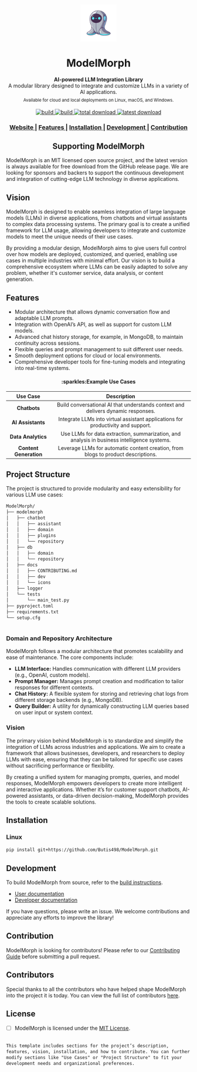<p align="center"><img src="modelmorph/docs/icons/main_icon.png" alt="ModelMorph" width="100" height="100"></p>

<h1 align="center">ModelMorph</h1>

<div align="center">
  <strong>AI-powered LLM Integration Library</strong><br>
  A modular library designed to integrate and customize LLMs in a variety of AI applications.<br>
  <sub>Available for cloud and local deployments on Linux, macOS, and Windows.</sub>
</div>

<br>

<div align="center">
  <!-- Build Status -->
  <a href="https://travis-ci.org/ModelMorph/ModelMorph/">
    <img src="https://travis-ci.org/ModelMorph/ModelMorph.svg?branch=master" alt="build">
  </a>
  <a href="https://ci.appveyor.com/project/ModelMorph/ModelMorph/branch/master">
    <img src="https://ci.appveyor.com/api/projects/status/l4gxgydj0i95hmxg/branch/master?svg=true" alt="build">
  </a>
  <!-- Downloads total -->
  <a href="https://github.com/ModelMorph/ModelMorph/releases">
    <img src="https://img.shields.io/github/downloads/ModelMorph/ModelMorph/total.svg" alt="total download">
  </a>
  <!-- Downloads latest release -->
  <a href="https://github.com/ModelMorph/ModelMorph/releases/latest">
    <img src="https://img.shields.io/github/downloads/ModelMorph/ModelMorph/v0.1.0/total.svg" alt="latest download">
  </a>
</div>

<div align="center">
  <h3>
    <a href="https://github.com/ModelMorph/ModelMorph">
      Website
    </a>
    <span> | </span>
    <a href="https://github.com/ModelMorph/ModelMorph#features">
      Features
    </a>
    <span> | </span>
    <a href="https://github.com/ModelMorph/ModelMorph#installation">
      Installation
    </a>
    <span> | </span>
    <a href="https://github.com/ModelMorph/ModelMorph#development">
      Development
    </a>
    <span> | </span>
    <a href="https://github.com/ModelMorph/ModelMorph#contribution">
      Contribution
    </a>
  </h3>
</div>

<h2 align="center">Supporting ModelMorph</h2>

ModelMorph is an MIT licensed open source project, and the latest version is always available for free download from the GitHub release page. We are looking for sponsors and backers to support the continuous development and integration of cutting-edge LLM technology in diverse applications.

## Vision

ModelMorph is designed to enable seamless integration of large language models (LLMs) in diverse applications, from chatbots and virtual assistants to complex data processing systems. The primary goal is to create a unified framework for LLM usage, allowing developers to integrate and customize models to meet the unique needs of their use cases.

By providing a modular design, ModelMorph aims to give users full control over how models are deployed, customized, and queried, enabling use cases in multiple industries with minimal effort. Our vision is to build a comprehensive ecosystem where LLMs can be easily adapted to solve any problem, whether it's customer service, data analysis, or content generation.

## Features

- Modular architecture that allows dynamic conversation flow and adaptable LLM prompts.
- Integration with OpenAI’s API, as well as support for custom LLM models.
- Advanced chat history storage, for example, in MongoDB, to maintain continuity across sessions.
- Flexible queries and prompt management to suit different user needs.
- Smooth deployment options for cloud or local environments.
- Comprehensive developer tools for fine-tuning models and integrating into real-time systems.

<h4 align="center">:sparkles:Example Use Cases</h4>

|           Use Case           |                                         Description                                         |
| :--------------------------: | :-----------------------------------------------------------------------------------------: |
|      **Chatbots**      |      Build conversational AI that understands context and delivers dynamic responses.      |
|   **AI Assistants**   |      Integrate LLMs into virtual assistant applications for productivity and support.      |
|   **Data Analytics**   | Use LLMs for data extraction, summarization, and analysis in business intelligence systems. |
| **Content Generation** |      Leverage LLMs for automatic content creation, from blogs to product descriptions.      |

## Project Structure

The project is structured to provide modularity and easy extensibility for various LLM use cases:

```text
ModelMorph/
├── modelmorph
│   ├── chatbot
│   │   ├── assistant
│   │   ├── domain
│   │   ├── plugins
│   │   └── repository
│   ├── db
│   │   ├── domain
│   │   └── repository
│   ├── docs
│   │   ├── CONTRIBUTING.md
│   │   ├── dev
│   │   └── icons
│   ├── logger
│   └── tests
│       └── main_test.py
├── pyproject.toml
├── requirements.txt
└── setup.cfg


```

### Domain and Repository Architecture

ModelMorph follows a modular architecture that promotes scalability and ease of maintenance. The core components include:

- **LLM Interface:** Handles communication with different LLM providers (e.g., OpenAI, custom models).
- **Prompt Manager:** Manages prompt creation and modification to tailor responses for different contexts.
- **Chat History:** A flexible system for storing and retrieving chat logs from different storage backends (e.g., MongoDB).
- **Query Builder:** A utility for dynamically constructing LLM queries based on user input or system context.

### Vision

The primary vision behind ModelMorph is to standardize and simplify the integration of LLMs across industries and applications. We aim to create a framework that allows businesses, developers, and researchers to deploy LLMs with ease, ensuring that they can be tailored for specific use cases without sacrificing performance or flexibility.

By creating a unified system for managing prompts, queries, and model responses, ModelMorph empowers developers to create more intelligent and interactive applications. Whether it’s for customer support chatbots, AI-powered assistants, or data-driven decision-making, ModelMorph provides the tools to create scalable solutions.

## Installation

### Linux

```bash
pip install git+https://github.com/Butis498/ModelMorph.git
```

## Development

To build ModelMorph from source, refer to the [build instructions](modelmorph/docs/dev/BUILD.md).

- [User documentation](modelmorph/docs/README.md)
- [Developer documentation](modelmorph/docs/dev/README.md)

If you have questions, please write an issue. We welcome contributions and appreciate any efforts to improve the library!

## Contribution

ModelMorph is looking for contributors! Please refer to our [Contributing Guide](modelmorph/docs/CONTRIBUTING.md) before submitting a pull request.

## Contributors

Special thanks to all the contributors who have helped shape ModelMorph into the project it is today. You can view the full list of contributors [here](https://github.com/ModelMorph/ModelMorph/graphs/contributors).

## License

* [ ] ModelMorph is licensed under the [MIT License](LICENSE).

```

This template includes sections for the project’s description, features, vision, installation, and how to contribute. You can further modify sections like "Use Cases" or "Project Structure" to fit your development needs and organizational preferences.
```

